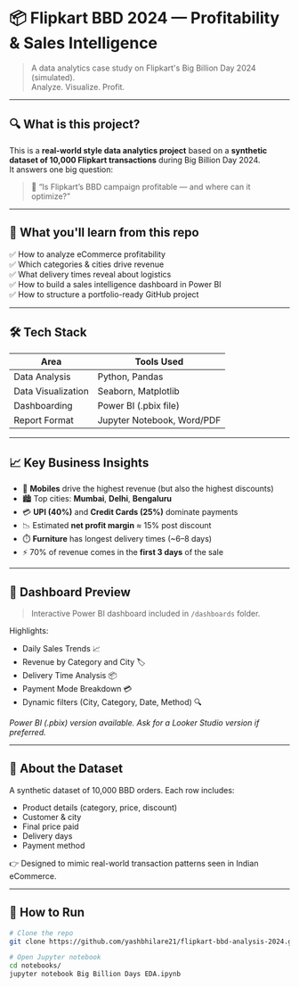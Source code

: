 # 📦 Flipkart BBD 2024 — Profitability & Sales Intelligence

> A data analytics case study on Flipkart's Big Billion Day 2024 (simulated).  
> Analyze. Visualize. Profit.

---

## 🔍 What is this project?

This is a **real-world style data analytics project** based on a **synthetic dataset of 10,000 Flipkart transactions** during Big Billion Day 2024.  
It answers one big question:

> 💭 “Is Flipkart’s BBD campaign profitable — and where can it optimize?”

---

## 🧠 What you'll learn from this repo

✅ How to analyze eCommerce profitability  
✅ Which categories & cities drive revenue  
✅ What delivery times reveal about logistics  
✅ How to build a sales intelligence dashboard in Power BI  
✅ How to structure a portfolio-ready GitHub project

---

## 🛠️ Tech Stack

| Area                | Tools Used                        |
|---------------------|------------------------------------|
| Data Analysis       | Python, Pandas                    |
| Data Visualization  | Seaborn, Matplotlib               |
| Dashboarding        | Power BI (.pbix file)             |
| Report Format       | Jupyter Notebook, Word/PDF        |


---

## 📈 Key Business Insights

- 🥇 **Mobiles** drive the highest revenue (but also the highest discounts)
- 🏙️ Top cities: **Mumbai**, **Delhi**, **Bengaluru**
- 💳 **UPI (40%)** and **Credit Cards (25%)** dominate payments
- 📉 Estimated **net profit margin** ≈ 15% post discount
- ⏱️ **Furniture** has longest delivery times (~6–8 days)
- ⚡ 70% of revenue comes in the **first 3 days** of the sale

---

## 🎨 Dashboard Preview

> Interactive Power BI dashboard included in `/dashboards` folder.

Highlights:
- Daily Sales Trends 📈  
- Revenue by Category and City 🏷️  
- Delivery Time Analysis 📦  
- Payment Mode Breakdown 💳  
- Dynamic filters (City, Category, Date, Method) 🔍  

*Power BI (.pbix) version available. Ask for a Looker Studio version if preferred.*

---

## 🧪 About the Dataset

A synthetic dataset of 10,000 BBD orders. Each row includes:

- Product details (category, price, discount)
- Customer & city
- Final price paid
- Delivery days
- Payment method

👉 Designed to mimic real-world transaction patterns seen in Indian eCommerce.

---

## 🚀 How to Run

```bash
# Clone the repo
git clone https://github.com/yashbhilare21/flipkart-bbd-analysis-2024.git

# Open Jupyter notebook
cd notebooks/
jupyter notebook Big Billion Days EDA.ipynb
